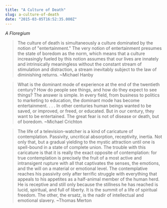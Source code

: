 ```yaml
---
title: "A Culture of Death"
slug: a-culture-of-death
date: "2015-03-05T16:52:35.000Z"
---
```


_A Floregium_

> The culture of death is simultaneously a culture dominated by the notion of "entertainment." The very notion of entertainment presumes the state of boredom as the norm, which means that a culture increasingly fueled by this notion assumes that our lives are innately and intrinsically meaningless without the constant stream of stimulation and distraction, a stream inevitably subject to the law of diminishing returns. ~Michael Hanby

> What is the dominant mode of experience at the end of the twentieth century? How do people see things, and how do they expect to see things? The answer is simple. In every field, from business to politics to marketing to education, the dominant mode has become entertainment. . . . In other centuries human beings wanted to be saved, or improved, or freed, or educated. But in our century, they want to be entertained. The great fear is not of disease or death, but of boredom. ~Michael Crichton

> The life of a television-watcher is a kind of caricature of contemplation. Passivity, uncritical absorption, receptivity, inertia. Not only that, but a gradual yielding to the mystic attraction until one is spell-bound in a state of complete union. The trouble with this caricature is that it is really the exact opposite of contemplation: for true contemplation is precisely the fruit of a most active and intransigent rupture with all that captivates the senses, the emotions, and the will on a material or emotional level. The contemplative reaches his passivity only after terrific struggle with everything that appeals to his appetites as a half-animal member of the human herd. He is receptive and still only because the stillness he has reached is lucid, spiritual, and full of liberty. It is the summit of a life of spiritual freedom. The other, the ersatz, is the nadir of intellectual and emotional slavery. ~Thomas Merton
